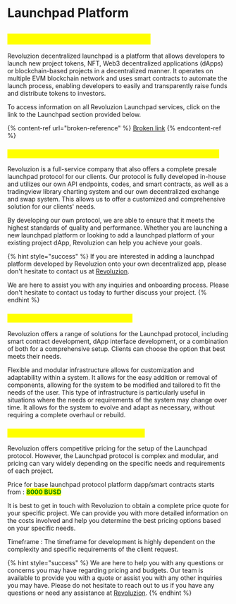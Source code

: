 # Launchpad Platform

## <mark style="color:yellow;">Revoluzion Launchpad Platform</mark>

Revoluzion decentralized launchpad is a platform that allows developers to launch new project tokens, NFT, Web3 decentralized applications (dApps) or blockchain-based projects in a decentralized manner. It operates on multiple EVM blockchain network and uses smart contracts to automate the launch process, enabling developers to easily and transparently raise funds and distribute tokens to investors.

To access information on all Revoluzion Launchpad services, click on the link to the Launchpad section provided below.

{% content-ref url="broken-reference" %}
[Broken link](broken-reference)
{% endcontent-ref %}

### <mark style="color:yellow;">Want Us To Develop A Launchpad Platform For Your Project?</mark>

Revoluzion is a full-service company that also offers a complete presale launchpad protocol for our clients. Our protocol is fully developed in-house and utilizes our own API endpoints, codes, and smart contracts, as well as a tradingview library charting system and our own decentralized exchange and swap system. This allows us to offer a customized and comprehensive solution for our clients' needs.&#x20;

By developing our own protocol, we are able to ensure that it meets the highest standards of quality and performance. Whether you are launching a new launchpad platform or looking to add a launchpad platform of your existing project dApp, Revoluzion can help you achieve your goals.

{% hint style="success" %}
If you are interested in adding a launchpad platform developed by Revoluzion onto your own decentralized app, please don't hesitate to contact us at [Revoluzion](https://t.me/revoluziontoken).&#x20;

We are here to assist you with any inquiries and onboarding process. Please don't hesitate to contact us today to further discuss your project.
{% endhint %}

### <mark style="color:yellow;">Flexible And Modular Infrastructure</mark>

Revoluzion offers a range of solutions for the Launchpad protocol, including smart contract development, dApp interface development, or a combination of both for a comprehensive setup. Clients can choose the option that best meets their needs.

Flexible and modular infrastructure allows for customization and adaptability within a system. It allows for the easy addition or removal of components, allowing for the system to be modified and tailored to fit the needs of the user. This type of infrastructure is particularly useful in situations where the needs or requirements of the system may change over time. It allows for the system to evolve and adapt as necessary, without requiring a complete overhaul or rebuild.

### <mark style="color:yellow;">Launchpad Protocol Rate & Time Frame</mark>

Revoluzion offers competitive pricing for the setup of the Launchpad protocol. However, the Launchpad protocol is complex and modular, and pricing can vary widely depending on the specific needs and requirements of each project.&#x20;

Price for base launchpad protocol platform dapp/smart contracts starts from : <mark style="color:green;">**8000 BUSD**</mark>

It is best to get in touch with Revoluzion to obtain a complete price quote for your specific project. We can provide you with more detailed information on the costs involved and help you determine the best pricing options based on your specific needs.

Timeframe : The timeframe for development is highly dependent on the complexity and specific requirements of the client request.

{% hint style="success" %}
We are here to help you with any questions or concerns you may have regarding pricing and budgets. Our team is available to provide you with a quote or assist you with any other inquiries you may have. Please do not hesitate to reach out to us if you have any questions or need any assistance at [Revoluzion](https://t.me/revoluziontoken).&#x20;
{% endhint %}
